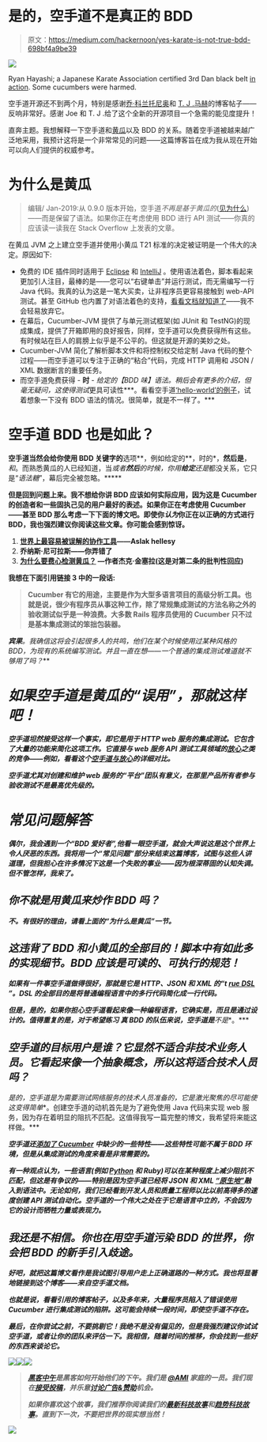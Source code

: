 # 是的，空手道不是真正的 BDD

> 原文：<https://medium.com/hackernoon/yes-karate-is-not-true-bdd-698bf4a9be39>

![](img/a9ceef0e98fdfc62ed9095975f5a2a8b.png)

Ryan Hayashi; a Japanese Karate Association certified 3rd Dan black belt [in action](http://www.mixedmartialarts.com/vault/karate/blind-folded-samurai-master-has-incredible-skills). Some cucumbers were harmed.

空手道开源还不到两个月，特别是感谢[乔·科兰托尼奥](https://www.joecolantonio.com/2017/03/23/rest-test-tool-karate-api-testing/)和 [T. J .马赫](http://www.tjmaher.com/2017/03/new-automation-framework-released-to.html)的博客帖子——反响非常好。感谢 Joe 和 T. J .给了这个全新的开源项目一个急需的能见度提升！

直奔主题。我想解释一下空手道和[黄瓜](https://cucumber.io)以及 BDD 的关系。随着空手道被越来越广泛地采用，我预计这将是一个非常常见的问题——这篇博客旨在成为我从现在开始可以向人们提供的权威参考。

# 为什么是黄瓜

> 编辑/ Jan-2019:从 0.9.0 版本开始，空手道*不再是基于黄瓜的*([见为什么](https://github.com/intuit/karate/issues/444#issuecomment-419852761))——而是保留了语法。如果你正在考虑使用 BDD 进行 API 测试——你真的应该读一读我在 Stack Overflow 上发表的文章。

在黄瓜 JVM 之上建立空手道并使用小黄瓜 T21 标准的决定被证明是一个伟大的决定。原因如下:

*   免费的 IDE 插件同时适用于 [Eclipse](https://cucumber.io/cucumber-eclipse/) 和 [IntelliJ](https://www.jetbrains.com/idea/help/cucumber.html) 。使用语法着色，脚本看起来更加引人注目，最棒的是——您可以“右键单击”并运行测试，而无需编写一行 Java 代码。我真的认为这是一笔大买卖，让非程序员更容易接触到 web-API 测试。甚至 GitHub 也内置了对语法着色的支持，[看看文档就知道了](https://github.com/intuit/karate#the-cucumber-way)——我不会轻易放弃它。
*   在幕后，Cucumber-JVM 提供了与单元测试框架(如 JUnit 和 TestNG)的现成集成，提供了开箱即用的良好报告，同样，空手道可以免费获得所有这些。有时候站在巨人的肩膀上似乎是不公平的。但这就是开源的美妙之处。
*   Cucumber-JVM 简化了解析脚本文件和将控制权交给定制 Java 代码的整个过程——而空手道可以专注于正确的“粘合”代码，完成 HTTP 调用和 JSON / XML 数据断言的重要任务。
*   而空手道免费获得 - **时** - *给定的【BDD 味】语法。稍后会有更多的介绍，但毫无疑问，这使得测试*更具可读性***。看看空手道[‘hello-world’的例子](https://github.com/intuit/karate#hello-world)，试着想象一下没有 BDD 语法的情况。很简单，就是不一样了。***

# ****空手道 BDD 也是如此？****

**空手道当然会给你使用 BDD 关键字的**选项**，例如给定的**，时的*，**然后是**，*和*。而熟悉黄瓜的人已经知道，当*或者**然后**的时候，你用**给定**还是*都没关系，它只是“*语法糖*”，幕后完全被忽略。*****

**但是回到问题上来。我不想给你讲 BDD 应该如何实际应用，因为这是 Cucumber 的创造者和一些固执己见的用户最好的表述。如果你正在考虑使用 Cucumber——甚至 BDD 那么考虑一下下面的博文吧。即使你*认为*你正在以正确的方式进行 BDD，我也强烈建议你阅读这些文章。你可能会感到惊讶。**

1.  **[世界上最容易被误解的协作工具](https://cucumber.io/blog/2014/03/03/the-worlds-most-misunderstood-collaboration-tool)——Aslak hellesy**
2.  **乔纳斯·尼可拉斯——你弄错了**
3.  **[为什么要费心检测黄瓜？](https://www.jackkinsella.ie/articles/why-bother-with-cucumber-testing) —作者杰克·金塞拉(这是对第二条的批判性回应)**

**我想在下面引用链接 3 中的一段话:**

> **Cucumber 有它的用途，主要是作为大型多语言项目的高级分析工具。也就是说，很少有程序员从事这种工作，除了常规集成测试的方法名称之外的验收测试似乎是一种浪费。大多数 Rails 程序员使用的 Cucumber 只不过是基本集成测试的笨拙包装器。**

****宾果**。我确信这将会引起很多人的共鸣，他们在某个时候使用过某种风格的 BDD，为现有的*系统编写测试。并且一直在想——*一个普通的集成测试难道就不够用了吗*？***

# ***如果空手道是黄瓜的“误用”，那就这样吧！***

***空手道坦然接受这样一个事实，即它是用于 HTTP web 服务的集成测试。它包含了大量的功能来简化这项工作。它直接与 web 服务 API 测试工具领域的[放心](http://rest-assured.io)之类的竞争——例如，看看这个[空手道与放心](http://tinyurl.com/karatera)的详细对比。***

***空手道尤其对创建和维护 web 服务的“平台”团队有意义，在那里产品所有者参与验收测试不是最高优先级的。***

# ***常见问题解答***

***偶尔，我会遇到一个“BDD 爱好者”,他看一眼空手道，就会大声说这是这个世界上令人厌恶的东西。我将用一个“常见问题”部分来结束这篇博客，试图与这些人讲道理，但我担心在许多情况下这是一个失败的事业——因为根深蒂固的认知失调。但不管怎样，我来了。***

## ***你不就是用黄瓜来炒作 BDD 吗？***

***不。有很好的理由，请看上面的“为什么是黄瓜”一节。***

## ***这违背了 BDD 和小黄瓜的全部目的！脚本中有如此多的实现细节。BDD 应该是可读的、可执行的规范！***

***如果有一件事空手道做得很好，那就是它是 HTTP、JSON 和 XML 的“t [rue DSL](https://ayende.com/blog/2984/dsl-vs-fluent-interface-compare-contrast) ”。DSL 的全部目的是将普通编程语言中的多行代码简化成一行代码。***

***但是，是的，如果你担心空手道看起来像一种编程语言，它确实是，而且是通过设计的。值得重复的是，对于希望练习 ***真*** BDD 的队伍来说，空手道是**不是**。***

## ***空手道的目标用户是谁？它显然不适合非技术业务人员。它看起来像一个抽象概念，所以这将适合技术人员吗？***

***是的，空手道是为需要测试网络服务的技术人员准备的，它是*激光聚焦的*尽可能使这变得**简单**。创建空手道的动机首先是为了避免使用 Java 代码来实现 web 服务，因为存在着明显的阻抗不匹配。这值得我写一篇完整的博文，我希望将来能这样做。***

***空手道还[添加了 Cucumber](https://github.com/intuit/karate#cucumber-vs-karate) 中缺少的一些特性——这些特性可能不属于 BDD 环境，但是从集成测试的角度来看是非常需要的。***

***有一种观点认为，一些语言(例如 [Python](https://hackernoon.com/tagged/python) 和 Ruby)可以在某种程度上减少阻抗不匹配，但这是有争议的——特别是因为空手道已经将 JSON 和 XML [“原生地”](https://github.com/intuit/karate#validate-every-element-in-a-json-array)融入到语法中。无论如何，我们已经看到开发人员和质量工程师以比以前高得多的速度创建 API 测试自动化。空手道的一个伟大之处在于它是语言中立的，不会因为它的设计而牺牲力量或表现力。***

## ***我还是不相信。你也在用空手道污染 BDD 的世界，你会把 BDD 的新手引入歧途。***

***好吧，就把这篇博文看作是我试图引导用户走上正确道路的一种方式。我也将显著地链接到这个博客——来自空手道文档。***

***也就是说，看看引用的博客帖子，以及多年来，大量程序员陷入了错误使用 Cucumber 进行集成测试的陷阱。这可能会持续一段时间，即使空手道不存在。***

***最后，在你尝试之前，不要挑剔它！我绝不是没有偏见的，但是我强烈建议你试试空手道，或者让你的团队来评估一下。我相信，随着时间的推移，你会找到一些好的东西来谈论它。***

***[![](img/50ef4044ecd4e250b5d50f368b775d38.png)](http://bit.ly/HackernoonFB)******[![](img/979d9a46439d5aebbdcdca574e21dc81.png)](https://goo.gl/k7XYbx)******[![](img/2930ba6bd2c12218fdbbf7e02c8746ff.png)](https://goo.gl/4ofytp)***

> ***[黑客中午](http://bit.ly/Hackernoon)是黑客如何开始他们的下午。我们是 [@AMI](http://bit.ly/atAMIatAMI) 家庭的一员。我们现在[接受投稿](http://bit.ly/hackernoonsubmission)，并乐意[讨论广告&赞助](mailto:partners@amipublications.com)机会。***
> 
> ***如果你喜欢这个故事，我们推荐你阅读我们的[最新科技故事](http://bit.ly/hackernoonlatestt)和[趋势科技故事](https://hackernoon.com/trending)。直到下一次，不要把世界的现实想当然！***

***![](img/be0ca55ba73a573dce11effb2ee80d56.png)***